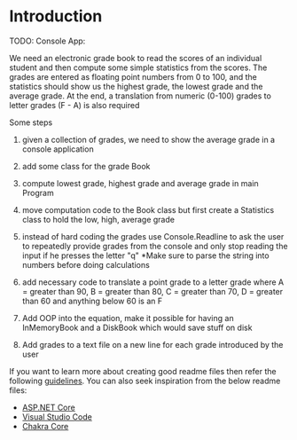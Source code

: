 # Introduction 
TODO: 
Console App:

We need an electronic grade book to read the scores of an individual student 
and then compute some simple statistics from the scores.
The grades are entered as floating point numbers from 0 to 100, and the statistics should show
us the highest grade, the lowest grade and the average grade.
At the end, a translation from numeric (0-100) grades to letter grades (F - A) is also required


Some steps

1) given a collection of grades, we need to show the average grade in a console application

2) add some class for the grade Book

3) compute lowest grade, highest grade and average grade in main Program

4) move computation code to the Book class but first create a Statistics class to hold the low, high, average grade

5) instead of hard coding the grades use Console.Readline to ask the user  to repeatedly provide grades 
from the console and only stop reading the input if he presses the letter "q"
*Make sure to parse the string into numbers before doing calculations

6) add necessary code to translate a point grade to a letter grade where A = greater than 90, B = greater than 80, 
C = greater than 70, D = greater than 60 and anything below  60 is an F

7) Add OOP into the equation, make it possible for having an InMemoryBook and a DiskBook which would save stuff on disk

8) Add grades to a text file on a new line for each grade introduced  by the user

If you want to learn more about creating good readme files then refer the following [guidelines](https://docs.microsoft.com/en-us/azure/devops/repos/git/create-a-readme?view=azure-devops). You can also seek inspiration from the below readme files:
- [ASP.NET Core](https://github.com/aspnet/Home)
- [Visual Studio Code](https://github.com/Microsoft/vscode)
- [Chakra Core](https://github.com/Microsoft/ChakraCore)